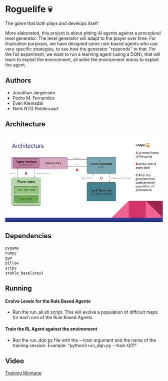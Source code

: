 # Roguelife 💀
The game that both plays and develops itself

More elaborated, this project is about pitting AI agents against a procedural level generator. The level generator will adapt to the player over time. For illustration purposes, we have designed some rule-based agents who use very specific strategies, to see how the generator "responds" to that. For the full experiment, we want to run a learning agent (using a DQN), that will learn to exploit the environment, all while the environment learns to exploit the agent.

## Authors
- Jonathan Jørgensen
- Pedro M. Fernandes
- Even Klemsdal 
- Niels NTG Poldervaart

## Architecture
![Architecture](doc/arch.png)
## Dependencies
```
pygame
numpy
gym
pillow
scipy
stable_baselines3
```
## Running

#### Evolve Levels for the Rule Based Agents

- Run the run_all.sh script. This will evolve a population of difficult maps for each one of the Rule Based Agents.

#### Train the RL Agent against the environment

- Run the run_dqn.py file with the --train argument and the name of the training session. Example: "python3 run_dqn.py --train Q01"

## Video

[Training Montage](https://drive.google.com/file/d/1-C4bBehG-3zYwyCrGEYSs35uZPIEWhg0/view)
